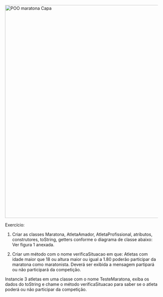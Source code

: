 
<img width="1920" height="700" alt="POO maratona Capa" src="https://github.com/user-attachments/assets/031035e4-6f1e-439d-9cca-f5a9a643e329" />

Exercício:  
  1) Criar as classes Maratona, AtletaAmador, AtletaProfissional, atributos, construtores, toString, getters
conforme o diagrama de classe abaixo:   
Ver figura 1 anexada.

 2) Criar um método com o nome verificaSituacao em que:
Atletas com idade maior que 18 ou altura maior ou igual a 1.80 poderão participar da maratona como
maratonista.  Deverá ser exibida a mensagem partipará ou não participará da competição.

Instancie 3 atletas em uma classe com o nome TesteMaratona, exiba os dados do toString e chame o
método verificaSituacao para saber se o atleta poderá ou não participar da competição.   
